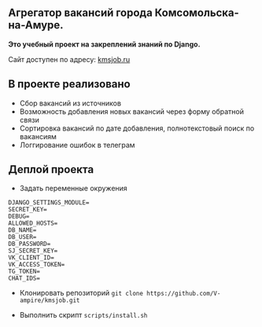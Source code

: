 ## Агрегатор вакансий города Комсомольска-на-Амуре.


**Это учебный проект на закреплений знаний по Django.**


Сайт доступен по адресу: [kmsjob.ru](https://kmsjob.ru)


## В проекте реализовано

- Сбор вакансий из источников
- Возможность добавления новых вакансий через форму обратной связи
- Сортировка вакансий по дате добавления, полнотекстовый поиск по вакансиям
- Логгирование ошибок в телеграм


## Деплой проекта

- Задать переменные окружения
```
DJANGO_SETTINGS_MODULE=
SECRET_KEY=
DEBUG=
ALLOWED_HOSTS=
DB_NAME=
DB_USER=
DB_PASSWORD=
SJ_SECRET_KEY=
VK_CLIENT_ID=
VK_ACCESS_TOKEN=
TG_TOKEN=
CHAT_IDS=
```

- Клонировать репозиторий `git clone https://github.com/V-ampire/kmsjob.git`

- Выполнить скрипт `scripts/install.sh`
